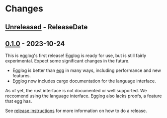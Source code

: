 # Changes

## [Unreleased] - ReleaseDate

## [0.1.0] - 2023-10-24
This is egglog's first release! Egglog is ready for use, but is still fairly experimental. Expect some significant changes in the future.

- Egglog is better than [egg](https://github.com/egraphs-good/egg) in many ways, including performance and new features.
- Egglog now includes cargo documentation for the language interface.

As of yet, the rust interface is not documented or well supported. We reccomend using the language interface. Egglog also lacks proofs, a feature that egg has.


[Unreleased]: https://github.com/egraphs-good/egglog/compare/v0.1.0...HEAD
[0.1.0]: https://github.com/egraphs-good/egglog/tree/v0.1.0


See [release instructions](release-instructions.md) for more information on how to do a release.